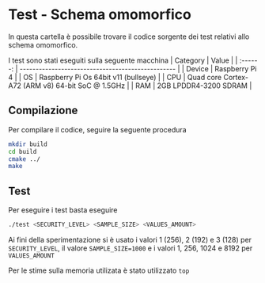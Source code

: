 # Test - Schema omomorfico

In questa cartella è possibile trovare il codice sorgente dei test relativi allo schema omomorfico.

I test sono stati eseguiti sulla seguente macchina
| Category | Value                                             |
| :------: | ------------------------------------------------- |
|  Device  | Raspberry Pi 4                                    |
|    OS    | Raspberry Pi Os 64bit v11 (bullseye)              |
|   CPU    | Quad core Cortex-A72 (ARM v8) 64-bit SoC @ 1.5GHz |
|   RAM    | 2GB LPDDR4-3200 SDRAM                             |

## Compilazione
Per compilare il codice, seguire la seguente procedura
```bash
mkdir build
cd build
cmake ../
make
```

## Test
Per eseguire i test basta eseguire
```bash
./test <SECURITY_LEVEL> <SAMPLE_SIZE> <VALUES_AMOUNT>
```
Ai fini della sperimentazione si è usato i valori 1 (256), 2 (192) e 3 (128) per `SECURITY_LEVEL`, il valore `SAMPLE_SIZE=1000` e i valori 1, 256, 1024 e 8192 per `VALUES_AMOUNT`

Per le stime sulla memoria utilizata è stato utilizzato `top`